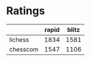# Ratings

|          | rapid | blitz |
|----------|-------|-------|
| lichess  | 1834 | 1581 |
| chesscom | 1547 | 1106 |
